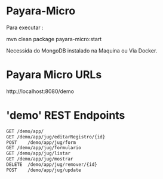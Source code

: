 # Payara-Micro
Para executar :

mvn clean package payara-micro:start

Necessida do MongoDB instalado na Maquina ou Via Docker.

# Payara Micro URLs
http://localhost:8080/demo

# 'demo' REST Endpoints

```bash
GET	/demo/app/
GET	/demo/app/jug/editarRegistro/{id}
POST	/demo/app/jug/form
GET	/demo/app/jug/formulario
GET	/demo/app/jug/listar
GET	/demo/app/jug/mostrar
DELETE	/demo/app/jug/remover/{id}
POST	/demo/app/jug/update
```
